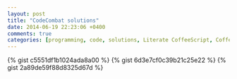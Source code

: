 ```yaml
---
layout: post
title: "CodeCombat solutions"
date: 2014-06-19 22:23:06 +0400
comments: true
categories: [programming, code, solutions, Literate CoffeeScript, CoffeeScript, learning, English]
---
```


{% gist c5551df1b1024ada8a00 %}
{% gist 6d3e7cf0c39b21c25e22 %}
{% gist 2a89de59f88d8325d67d %}
